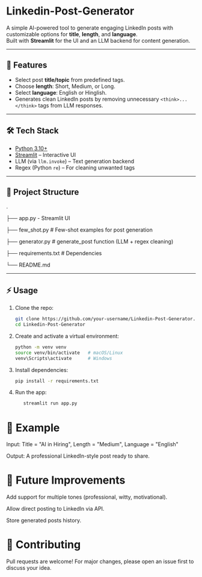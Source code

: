 # Linkedin-Post-Generator

A simple AI-powered tool to generate engaging LinkedIn posts with customizable options for **title**, **length**, and **language**.  
Built with **Streamlit** for the UI and an LLM backend for content generation.  

---

## 🚀 Features
- Select post **title/topic** from predefined tags.  
- Choose **length**: Short, Medium, or Long.  
- Select **language**: English or Hinglish.  
- Generates clean LinkedIn posts by removing unnecessary `<think>...</think>` tags from LLM responses.  

---

## 🛠️ Tech Stack
- [Python 3.10+](https://www.python.org/)  
- [Streamlit](https://streamlit.io/) – Interactive UI  
- LLM (via `llm.invoke`) – Text generation backend  
- Regex (Python `re`) – For cleaning unwanted tags  

---

## 📂 Project Structure
.

├── app.py - Streamlit UI

├── few_shot.py # Few-shot examples for post generation

├── generator.py # generate_post function (LLM + regex cleaning)

├── requirements.txt # Dependencies

└── README.md


---

## ⚡ Usage

1. Clone the repo:
   ```bash
   git clone https://github.com/your-username/Linkedin-Post-Generator.git
   cd Linkedin-Post-Generator
   ```
2. Create and activate a virtual environment:
    ``` bash
    python -m venv venv
    source venv/bin/activate   # macOS/Linux 
    venv\Scripts\activate      # Windows
   ```
3. Install dependencies:
    ```bash
    pip install -r requirements.txt
   ```
4. Run the app:
     ```bash
        streamlit run app.py
    
    ```
   

# 🎯 Example

Input: Title = "AI in Hiring", Length = "Medium", Language = "English"

Output: A professional LinkedIn-style post ready to share.

# 🔮 Future Improvements

Add support for multiple tones (professional, witty, motivational).

Allow direct posting to LinkedIn via API.

Store generated posts history.

# 🤝 Contributing

Pull requests are welcome! For major changes, please open an issue first to discuss your idea.
